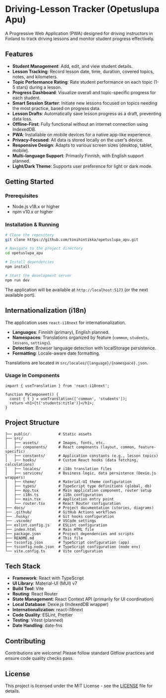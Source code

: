 # Driving-Lesson Tracker (Opetuslupa Apu)

A Progressive Web Application (PWA) designed for driving instructors in Finland to track driving lessons and monitor student progress effectively.

## Features

- **Student Management**: Add, edit, and view student details.
- **Lesson Tracking**: Record lesson date, time, duration, covered topics, notes, and kilometers.
- **Topic Performance Rating**: Rate student performance on each topic (1-5 stars) during a lesson.
- **Progress Dashboard**: Visualize overall and topic-specific progress for each student.
- **Smart Session Starter**: Initiate new lessons focused on topics needing the most practice, based on progress data.
- **Lesson Drafts**: Automatically save lesson progress as a draft, preventing data loss.
- **Offline-First**: Fully functional without an internet connection using IndexedDB.
- **PWA**: Installable on mobile devices for a native app-like experience.
- **Privacy-Focused**: All data is stored locally on the user's device.
- **Responsive Design**: Adapts to various screen sizes (desktop, tablet, mobile).
- **Multi-language Support**: Primarily Finnish, with English support planned.
- **Light/Dark Theme**: Supports user preference for light or dark mode.

## Getting Started

### Prerequisites

- Node.js v18.x or higher
- npm v10.x or higher

### Installation & Running

```bash
# Clone the repository
git clone https://github.com/tonihintikka/opetuslupa_apu.git

# Navigate to the project directory
cd opetuslupa_apu

# Install dependencies
npm install

# Start the development server
npm run dev
```

The application will be available at `http://localhost:5173` (or the next available port).

## Internationalization (i18n)

The application uses `react-i18next` for internationalization.

- **Languages**: Finnish (primary), English planned.
- **Namespaces**: Translations organized by feature (`common`, `students`, `lessons`, `settings`).
- **Detection**: Browser language detection with localStorage persistence.
- **Formatting**: Locale-aware date formatting.

Translations are located in `src/locales/{language}/{namespace}.json`.

### Usage in Components

```tsx
import { useTranslation } from 'react-i18next';

function MyComponent() {
  const { t } = useTranslation(['common', 'students']);
  return <h1>{t('students:title')}</h1>;
}
```

## Project Structure

```
├── public/             # Static assets
├── src/
│   ├── assets/         # Images, fonts, etc.
│   ├── components/     # React components (layout, common, feature-specific)
│   ├── constants/      # Application constants (e.g., lesson topics)
│   ├── hooks/          # Custom React hooks (data fetching, calculations)
│   ├── locales/        # i18n translation files
│   ├── services/       # Business logic, data persistence (Dexie.js wrappers)
│   ├── theme/          # Material-UI theme configuration
│   ├── types/          # TypeScript type definitions (global, db)
│   ├── App.tsx         # Main application component, router setup
│   ├── i18n.ts         # i18n configuration
│   ├── main.tsx        # Application entry point
│   └── router.tsx      # React Router configuration
├── docs/               # Project documentation (stories, diagrams)
├── .github/            # GitHub Actions workflows
├── .husky/             # Git hooks configuration
├── .vscode/            # VSCode settings
├── eslint.config.js    # ESLint configuration
├── index.html          # Main HTML file
├── package.json        # Project dependencies and scripts
├── README.md           # This file
├── tsconfig.json       # TypeScript configuration (app)
├── tsconfig.node.json  # TypeScript configuration (node env)
└── vite.config.ts      # Vite configuration
```

## Tech Stack

- **Framework**: React with TypeScript
- **UI Library**: Material-UI (MUI) v7
- **Build Tool**: Vite
- **Routing**: React Router
- **State Management**: React Context API (primarily for UI coordination)
- **Local Database**: Dexie.js (IndexedDB wrapper)
- **Internationalization**: react-i18next
- **Code Quality**: ESLint, Prettier
- **Testing**: Vitest (planned)
- **Date Handling**: date-fns

## Contributing

Contributions are welcome! Please follow standard Gitflow practices and ensure code quality checks pass.

## License

This project is licensed under the MIT License - see the [LICENSE](LICENSE) file for details.
